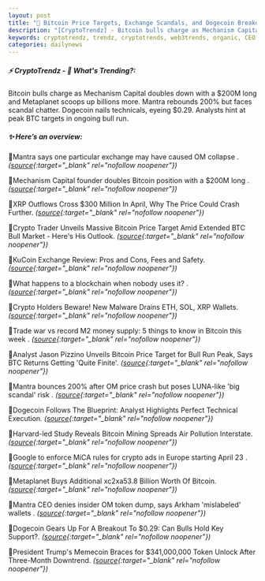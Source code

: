 ```yaml
---
layout: post
title: "🌇 Bitcoin Price Targets, Exchange Scandals, and Dogecoin Breakouts Dominate Headlines"
description: "[CryptoTrendz] - Bitcoin bulls charge as Mechanism Capital doubles down with a $200M long and Metaplanet scoops up billions more. Mantra rebounds 200% but faces scandal chatter. Dogecoin nails technicals, eyeing $0.29. Analysts hint at peak BTC targets in ongoing bull run."
keywords: cryptotrendz, trendz, cryptotrends, web3trends, organic, CEO, stablecoin, XRP, Mining, Market, Analyst, crypto, BTC, Bitcoin, Memecoin, token, Europe
categories: dailynews
---
```


##### ⚡ CryptoTrendz - 📌 *What's Trending?:*

Bitcoin bulls charge as Mechanism Capital doubles down with a $200M long and Metaplanet scoops up billions more. Mantra rebounds 200% but faces scandal chatter. Dogecoin nails technicals, eyeing $0.29. Analysts hint at peak BTC targets in ongoing bull run.

##### ✨ *Here’s an overview:*


🔹Mantra says one particular exchange may have caused OM collapse . *([source](https://s.avyag.com/lke7){:target="_blank" rel="nofollow noopener"})*

🔹Mechanism Capital founder doubles Bitcoin position with a $200M long . *([source](https://s.avyag.com/xs15){:target="_blank" rel="nofollow noopener"})*

🔹XRP Outflows Cross $300 Million In April, Why The Price Could Crash Further. *([source](https://s.avyag.com/bbjd){:target="_blank" rel="nofollow noopener"})*

🔹Crypto Trader Unveils Massive Bitcoin Price Target Amid Extended BTC Bull Market - Here's His Outlook. *([source](https://s.avyag.com/fbjj){:target="_blank" rel="nofollow noopener"})*

🔹KuCoin Exchange Review: Pros and Cons, Fees and Safety. *([source](https://s.avyag.com/cgwc){:target="_blank" rel="nofollow noopener"})*

🔹What happens to a blockchain when nobody uses it? . *([source](https://s.avyag.com/2by9){:target="_blank" rel="nofollow noopener"})*

🔹Crypto Holders Beware! New Malware Drains ETH, SOL, XRP Wallets. *([source](https://s.avyag.com/gt34){:target="_blank" rel="nofollow noopener"})*

🔹Trade war vs record M2 money supply: 5 things to know in Bitcoin this week . *([source](https://s.avyag.com/fgt2){:target="_blank" rel="nofollow noopener"})*

🔹Analyst Jason Pizzino Unveils Bitcoin Price Target for Bull Run Peak, Says BTC Returns Getting 'Quite Finite'. *([source](https://s.avyag.com/qe7h){:target="_blank" rel="nofollow noopener"})*

🔹Mantra bounces 200% after OM price crash but poses LUNA-like 'big scandal' risk . *([source](https://s.avyag.com/l7cl){:target="_blank" rel="nofollow noopener"})*

🔹Dogecoin Follows The Blueprint: Analyst Highlights Perfect Technical Execution. *([source](https://s.avyag.com/gflu){:target="_blank" rel="nofollow noopener"})*

🔹Harvard-led Study Reveals Bitcoin Mining Spreads Air Pollution Interstate. *([source](https://s.avyag.com/8b9y){:target="_blank" rel="nofollow noopener"})*

🔹Google to enforce MiCA rules for crypto ads in Europe starting April 23 . *([source](https://s.avyag.com/wdpm){:target="_blank" rel="nofollow noopener"})*

🔹Metaplanet Buys Additional xc2xa53.8 Billion Worth Of Bitcoin. *([source](https://s.avyag.com/4xf1){:target="_blank" rel="nofollow noopener"})*

🔹Mantra CEO denies insider OM token dump, says Arkham 'mislabeled' wallets . *([source](https://s.avyag.com/z1kc){:target="_blank" rel="nofollow noopener"})*

🔹Dogecoin Gears Up For A Breakout To $0.29: Can Bulls Hold Key Support?. *([source](https://s.avyag.com/xj2w){:target="_blank" rel="nofollow noopener"})*

🔹President Trump's Memecoin Braces for $341,000,000 Token Unlock After Three-Month Downtrend. *([source](https://s.avyag.com/h9ra){:target="_blank" rel="nofollow noopener"})*

